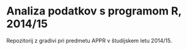 # Analiza podatkov s programom R, 2014/15

Repozitorij z gradivi pri predmetu APPR v študijskem letu 2014/15.
